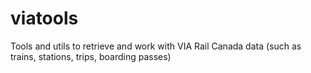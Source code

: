viatools
========

Tools and utils to retrieve and work with VIA Rail Canada data (such as trains, stations, trips, boarding passes)
